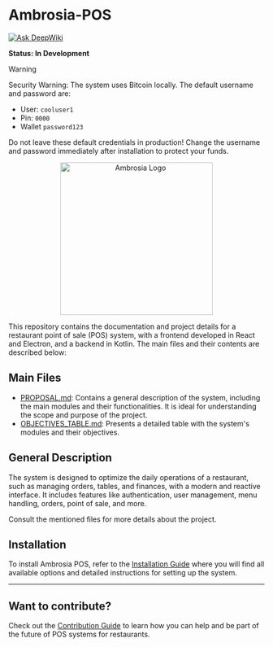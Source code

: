 # Ambrosia-POS
[![Ask DeepWiki](https://deepwiki.com/badge.svg)](https://deepwiki.com/btcgdl/Ambrosia-POS)

**Status: In Development**

> [!WARNING]
> Security Warning: The system uses Bitcoin locally. The default username and password are:
>
> - User: `cooluser1`
> - Pin: `0000`
> - Wallet `password123`
>
> Do not leave these default credentials in production! Change the username and password immediately after installation to protect your funds.

<p align="center">
  <img src="imgs/Ambrosia.png" alt="Ambrosia Logo" width="300"/>
</p>

This repository contains the documentation and project details for a restaurant point of sale (POS) system, with a frontend developed in React and Electron, and a backend in Kotlin. The main files and their contents are described below:

## Main Files

- [PROPOSAL.md](PROPOSAL.md): Contains a general description of the system, including the main modules and their functionalities. It is ideal for understanding the scope and purpose of the project.
- [OBJECTIVES_TABLE.md](OBJECTIVES_TABLE.md): Presents a detailed table with the system's modules and their objectives.

## General Description

The system is designed to optimize the daily operations of a restaurant, such as managing orders, tables, and finances, with a modern and reactive interface. It includes features like authentication, user management, menu handling, orders, point of sale, and more.

Consult the mentioned files for more details about the project.

## Installation

To install Ambrosia POS, refer to the [Installation Guide](INSTALLATION.md) where you will find all available options and detailed instructions for setting up the system.

---

## Want to contribute?

Check out the [Contribution Guide](Contributing.md) to learn how you can help and be part of the future of POS systems for restaurants.
